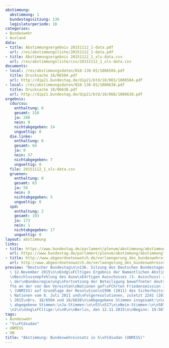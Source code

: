 ```yaml
---
abstimmung:
  abstimmung: 1
  bundestagssitzung: 136
  legislaturperiode: 18
categories:
- Bundeswehr
- Ausland
data:
- title: Abstimmungsergebnis 20151112_1-data.pdf
  url: /res/abstimmungsliste/20151112_1-data.pdf
- title: Abstimmungsergebnis 20151112_1_xls-data.csv
  url: /res/abstimmungsliste/csv/20151112_1_xls-data.csv
documents:
- local: /res/abstimmungsdaten/018-136-01/1806504.pdf
  title: Drucksache 18/06504.pdf
  url: http://dip21.bundestag.de/dip21/btd/18/065/1806504.pdf
- local: /res/abstimmungsdaten/018-136-01/1806638.pdf
  title: Drucksache 18/06638.pdf
  url: http://dip21.bundestag.de/dip21/btd/18/066/1806638.pdf
ergebnis:
  cdu/csu:
    enthaltung: 0
    gesamt: 310
    ja: 286
    nein: 0
    nichtabgegeben: 24
    ungueltig: 0
  die.linke:
    enthaltung: 0
    gesamt: 64
    ja: 0
    nein: 57
    nichtabgegeben: 7
    ungueltig: 0
  file: 20151112_1_xls-data.csv
  gruenen:
    enthaltung: 0
    gesamt: 63
    ja: 58
    nein: 0
    nichtabgegeben: 5
    ungueltig: 0
  spd:
    enthaltung: 2
    gesamt: 193
    ja: 173
    nein: 1
    nichtabgegeben: 17
    ungueltig: 0
layout: abstimmung
links:
- title: https://www.bundestag.de/parlament/plenum/abstimmung/abstimmung?id=372
  url: https://www.bundestag.de/parlament/plenum/abstimmung/abstimmung?id=372
- title: http://www.abgeordnetenwatch.de/verlaengerung_des_bundeswehreinsatzes_im_suedsudan_unmiss-1105-774.html
  url: http://www.abgeordnetenwatch.de/verlaengerung_des_bundeswehreinsatzes_im_suedsudan_unmiss-1105-774.html
preview: "Deutscher Bundestag\n\n136. Sitzung des Deutschen Bundestages\nam Donnerstag,\
  \ 12.November 2015\n\nEndg\xFCltiges Ergebnis der Namentlichen Abstimmung Nr. 1\n\
  \nBeschlussempfehlung des Ausw\xE4rtigen Ausschusses (3. Ausschuss) zu dem Antrag\
  \ der\nBundesregierung\nFortsetzung der Beteiligung bewaffneter deutscher Streitkr\xE4\
  fte an der von den Vereinten\nNationen gef\xFChrten Friedensmission in S\xFCdsudan\
  \ (UNMISS) auf Grundlage der Resolution\n1996 (2011) des Sicherheitsrates der Vereinten\
  \ Nationen vom 8. Juli 2011 und\nFolgeresolutionen, zuletzt 2241 (2015) vom 9. Oktober\
  \ 2015\nDrs. 18/6504 und 18/6638\n\nAbgegebene Stimmen insgesamt:\n\n577\n\nNicht\
  \ abgegebene Stimmen:\nJa-Stimmen:\n\n53\n517\n\nNein-Stimmen:\n\n58\n\nEnthaltungen:\n\
  \n2\n\nUng\xFCltige:\n\n0\n\nBerlin, den 12.11.2015\n\nBeginn: 19:56\nEnde: 19:58\n"
tags:
- Bundeswehr
- "S\xFCdsudan"
- UNMISS
- UN
title: "Abstimmung: Bundeswehreinsatz in S\xFCdsudan (UNMISS)"
---
```

